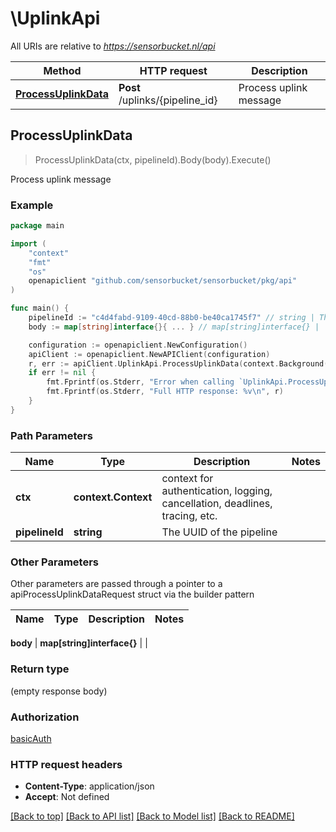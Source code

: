 # \UplinkApi

All URIs are relative to *https://sensorbucket.nl/api*

Method | HTTP request | Description
------------- | ------------- | -------------
[**ProcessUplinkData**](UplinkApi.md#ProcessUplinkData) | **Post** /uplinks/{pipeline_id} | Process uplink message



## ProcessUplinkData

> ProcessUplinkData(ctx, pipelineId).Body(body).Execute()

Process uplink message



### Example

```go
package main

import (
    "context"
    "fmt"
    "os"
    openapiclient "github.com/sensorbucket/sensorbucket/pkg/api"
)

func main() {
    pipelineId := "c4d4fabd-9109-40cd-88b0-be40ca1745f7" // string | The UUID of the pipeline
    body := map[string]interface{}{ ... } // map[string]interface{} |  (optional)

    configuration := openapiclient.NewConfiguration()
    apiClient := openapiclient.NewAPIClient(configuration)
    r, err := apiClient.UplinkApi.ProcessUplinkData(context.Background(), pipelineId).Body(body).Execute()
    if err != nil {
        fmt.Fprintf(os.Stderr, "Error when calling `UplinkApi.ProcessUplinkData``: %v\n", err)
        fmt.Fprintf(os.Stderr, "Full HTTP response: %v\n", r)
    }
}
```

### Path Parameters


Name | Type | Description  | Notes
------------- | ------------- | ------------- | -------------
**ctx** | **context.Context** | context for authentication, logging, cancellation, deadlines, tracing, etc.
**pipelineId** | **string** | The UUID of the pipeline | 

### Other Parameters

Other parameters are passed through a pointer to a apiProcessUplinkDataRequest struct via the builder pattern


Name | Type | Description  | Notes
------------- | ------------- | ------------- | -------------

 **body** | **map[string]interface{}** |  | 

### Return type

 (empty response body)

### Authorization

[basicAuth](../README.md#basicAuth)

### HTTP request headers

- **Content-Type**: application/json
- **Accept**: Not defined

[[Back to top]](#) [[Back to API list]](../README.md#documentation-for-api-endpoints)
[[Back to Model list]](../README.md#documentation-for-models)
[[Back to README]](../README.md)

